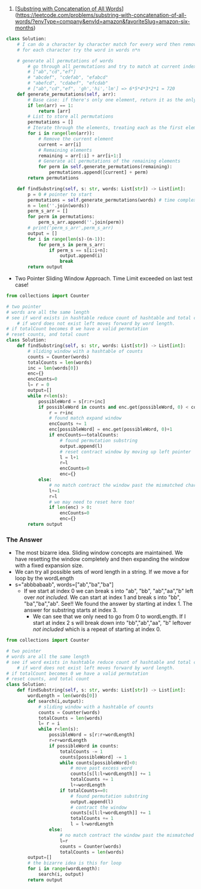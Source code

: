 1. [[Substring with Concatenation of All Words](https://leetcode.com/problems/substring-with-concatenation-of-all-words/)](https://leetcode.com/problems/substring-with-concatenation-of-all-words/?envType=company&envId=amazon&favoriteSlug=amazon-six-months)
```python
class Solution:
    # I can do a character by character match for every word then remove the word that was matched then go to the next word
    # for each character try the word in words n*n

    # generate all permutations of words
        # go through all permutations and try to match at current index in s
        # ["ab","cd","ef"]
        # "abcdef", "cdefab", "efabcd"
        # "abefcd", "cdabef", "efcdab"
        # ["ab","cd","ef", 'gh','hi','lm'] => 6*5*4*3*2*1 = 720
    def generate_permutations(self, arr):
        # Base case: if there's only one element, return it as the only permutation
        if len(arr) == 1:
            return [arr]
        # List to store all permutations
        permutations = []
        # Iterate through the elements, treating each as the first element
        for i in range(len(arr)):
            # Remove the current element
            current = arr[i]
            # Remaining elements
            remaining = arr[:i] + arr[i+1:]
            # Generate all permutations of the remaining elements
            for perm in self.generate_permutations(remaining):
                permutations.append([current] + perm)
        return permutations

    def findSubstring(self, s: str, words: List[str]) -> List[int]:
        p = 0 # pointer to start
        permutations = self.generate_permutations(words) # time complexity??
        n = len(''.join(words))
        perm_s_arr = []
        for perm in permutations:
            perm_s_arr.append(''.join(perm))
        # print('perm_s_arr',perm_s_arr)
        output = []
        for i in range(len(s)-(n-1)):
            for perm_s in perm_s_arr:
                if perm_s == s[i:i+n]:
                    output.append(i)
                    break
        return output
```
- Two Pointer Sliding Window Approach. Time Limit exceeded on last test case!
```python
from collections import Counter

# two pointer
# words are all the same length
# see if word exists in hashtable reduce count of hashtable and total count
    # if word does not exist left moves forward by word length.
# if totalCount becomes 0 we have a valid permutation
# reset counts, and total count
class Solution:
    def findSubstring(self, s: str, words: List[str]) -> List[int]:
        # sliding window with a hashtable of counts
        counts = Counter(words)
        totalCounts = len(words)
        inc = len(words[0])
        enc={}
        encCounts=0
        l= r = 0
        output=[]
        while r<len(s):
            possibleWord = s[r:r+inc]
            if possibleWord in counts and enc.get(possibleWord, 0) < counts[possibleWord]:
                r = r+inc
                # found match expand window
                encCounts += 1
                enc[possibleWord] = enc.get(possibleWord, 0)+1
                if encCounts==totalCounts:
                    # found permutation substring
                    output.append(l)
                    # reset contract window by moving up left pointer
                    l = l+1
                    r=l
                    encCounts=0
                    enc={}
            else:
                # no match contract the window past the mismatched character
                l+=1
                r=l
                # we may need to reset here too!
                if len(enc) > 0:
                    encCounts=0
                    enc={}
        return output
```
### **The Answer**
- The most bizarre idea. Sliding window concepts are maintained. We have resetting the window completely and then expanding the window with a fixed expansion size.
- We can try all possible sets of word length in a string. If we move a for loop by the wordLength
- s="abbbabaab", words=["ab","ba","ba"]
	- If we start at index 0 we can break s into "ab", "bb", "ab","aa","b" left over *not included*. We can start at index 1 and break s into "bb", "ba","ba","ab". See!! We found the answer by starting at index 1. The answer for substring starts at index 3.
		- We can see that we only need to go from 0 to wordLength. If I start at index 2 s will break down into "bb","ab","aa", "b" leftover *not included* which is a repeat of starting at index 0. 
```python
from collections import Counter

# two pointer
# words are all the same length
# see if word exists in hashtable reduce count of hashtable and total count
    # if word does not exist left moves forward by word length.
# if totalCount becomes 0 we have a valid permutation
# reset counts, and total count
class Solution:
    def findSubstring(self, s: str, words: List[str]) -> List[int]:
        wordLength = len(words[0])
        def search(i,output):
            # sliding window with a hashtable of counts
            counts = Counter(words)
            totalCounts = len(words)
            l= r = i
            while r<len(s):
                possibleWord = s[r:r+wordLength]
                r=r+wordLength
                if possibleWord in counts:
                    totalCounts -= 1
                    counts[possibleWord] -= 1
                    while counts[possibleWord]<0:
                        # move past excess word
                        counts[s[l:l+wordLength]] += 1
                        totalCounts += 1
                        l+=wordLength
                    if totalCounts==0:
                        # found permutation substring
                        output.append(l)
                        # contract the window
                        counts[s[l:l+wordLength]] += 1
                        totalCounts += 1
                        l = l+wordLength
                else:
                    # no match contract the window past the mismatched character
                    l=r
                    counts = Counter(words)
                    totalCounts = len(words)
        output=[]
		# the bizarre idea is this for loop
        for i in range(wordLength):
            search(i, output)
        return output
```